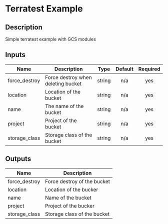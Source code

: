 # Terratest Example

## Description

Simple terratest example with GCS modules
<!-- BEGINNING OF PRE-COMMIT-TERRAFORM DOCS HOOK -->
## Inputs

| Name | Description | Type | Default | Required |
|------|-------------|:----:|:-----:|:-----:|
| force\_destroy | Force destroy when deleting bucket | string | n/a | yes |
| location | Location of the bucket | string | n/a | yes |
| name | The name of the bucket | string | n/a | yes |
| project | Project of the bucket | string | n/a | yes |
| storage\_class | Storage class of the bucket | string | n/a | yes |

## Outputs

| Name | Description |
|------|-------------|
| force\_destroy | Force destroy of the bucket |
| location | Location of the bucker |
| name | Name of the bucket |
| project | Project of the bucker |
| storage\_class | Storage class of the bucket |

<!-- END OF PRE-COMMIT-TERRAFORM DOCS HOOK --
